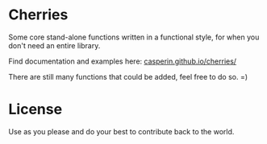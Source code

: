 Cherries
========

Some core stand-alone functions written in a functional style, for when you don't need an entire library.

Find documentation and examples here: [casperin.github.io/cherries/](http://casperin.github.io/cherries/)

There are still many functions that could be added, feel free to do so. =)

License
=======

Use as you please and do your best to contribute back to the world.
